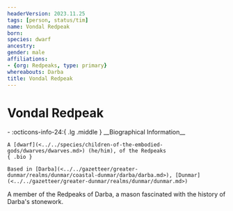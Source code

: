 ```yaml
---
headerVersion: 2023.11.25
tags: [person, status/tim]
name: Vondal Redpeak
born:
species: dwarf
ancestry:
gender: male
affiliations:
- {org: Redpeaks, type: primary}
whereabouts: Darba
title: Vondal Redpeak
---
```

# Vondal Redpeak
<div class="grid cards ext-narrow-margin ext-one-column" markdown>
- :octicons-info-24:{ .lg .middle } __Biographical Information__

    A [dwarf](<../../species/children-of-the-embodied-gods/dwarves/dwarves.md>) (he/him), of the Redpeaks  
    { .bio }

    Based in [Darba](<../../gazetteer/greater-dunmar/realms/dunmar/coastal-dunmar/darba/darba.md>), [Dunmar](<../../gazetteer/greater-dunmar/realms/dunmar/dunmar.md>)
</div>


A member of the Redpeaks of Darba, a mason fascinated with the history of Darba's stonework. 

